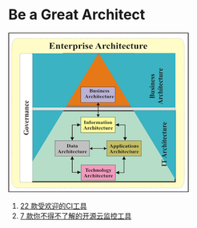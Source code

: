 # Be a Great Architect 

![Alt Image Text](images/arch1.png "body image") 

1. [22 款受欢迎的CI工具](1CI_22_tools.md)
2. [7 款你不得不了解的开源云监控工具](https://github.com/Chao-Xi/JacobTechBlog/blob/master/k8s_tutorial/k8s_arch1_monitor7.md)


